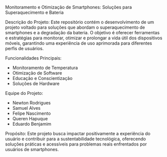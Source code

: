Monitoramento e Otimização de Smartphones: Soluções para Superaquecimento e Bateria

Descrição do Projeto: 
Este repositório contém o desenvolvimento de um projeto voltado para soluções que abordam o superaquecimento de smartphones e a degradação da bateria. O objetivo é oferecer ferramentas e estratégias para monitorar, otimizar e prolongar a vida útil dos dispositivos móveis, garantindo uma experiência de uso aprimorada para diferentes perfis de usuários.

Funcionalidades Principais:
- Monitoramento de Temperatura
- Otimização de Software
- Educação e Conscientização
- Soluções de Hardware

Equipe do Projeto:
- Newton Rodrigues
- Samuel Alves
- Felipe Nascimento
- Queren Hapuque
- Eduardo Benjamim

Propósito: Este projeto busca impactar positivamente a experiência do usuário e contribuir para a sustentabilidade tecnológica, oferecendo soluções práticas e acessíveis para problemas reais enfrentados por usuários de smartphones.
